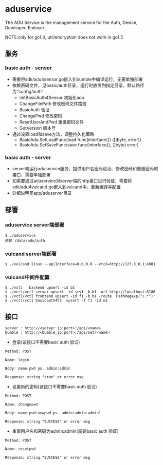 # aduservice
The ADU Service is the management service for the 
Auth, Device, Developer, Enduser

NOTE:only for go1.4, util/encryption does not work in go1.5

## 服务
### basic auth - sensor

* 需要将sdk/adu4sensor.go嵌入到bumble中编译运行，无需单独部署
* 依赖密码文件，见basic/auth目录，运行时放置到指定目录，默认路径为"config/auth"
	- InitBasicAuth4Sensor 初始化adu
	- ChangeFilePath 修改密码文件路径
	- BasicAuth 验证
	- ChangePwd 修改密码
	- ResetUserAndPwd 重置密码文件
	- GetVersion 版本号
* 通过设置load和save方法，调整持久化策略
	- BasicAdu.SetLoadFunc(load func(interface{}) ([]byte, error))
	- BasicAdu.SetSaveFunc(save func(interface{}, []byte) error)

### basic auth - server

* server端运行aduservice服务，提供用户名密码验证、修改密码和重置密码的接口，需要单独部署
* 如需要通过aduservice对server端的http接口进行验证，需要将sdk/adu4vulcand.go嵌入到vulcand中，重新编译并配置
* 详细说明见app/aduserver目录

## 部署

### aduservice server端部署
```
$ ./aduservice
依赖 /data/adu/auth
```
### vulcand server端部署
```
$ ./vulcand.linux --apiInterface=0.0.0.0 --etcd=http://127.0.0.1:4001
```
### vulcand中间件配置
```
$ ./vctl   backend upsert -id b1
$ ./vctl/vctl server upsert -id srv1 -b b1 -url http://localhost:8186
$ ./vctl/vctl frontend upsert -id f1 -b b1 -route 'PathRegexp("/.*")'
$ ./vctl/vctl basicauth4t2  upsert -f f1 -id m1
```

## 接口
```
server : http://<server_ip:port>:/api/<name>
bumble : http://<bumble_ip:port>:/api/set/<name>
```

* 登录(该接口不需要basic auth 验证)

```
Method: POST 

Name: login 

Body: name:pwd ps. admin:admin 

Response: string "true" or error msg
```

* 设置新的密码(该接口不需要basic auth 验证)

```
Method: POST 

Name: changepwd 

Body: name:pwd:newpwd ps. admin:admin:admin1 

Response: string "SUCCESS" or error msg
```

* 重置用户名和密码为admin:admin(需要basic auth 验证)

```
Method: POST 

Name: resetpwd 

Response: string "SUCCESS" or error msg
```
